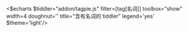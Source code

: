 <$echarts $tiddler="addon/tagpie.js" filter=[tag[名词]] toolbox="show" width=4 doughnut='' title="含有名词的 tiddler" legend='yes' $theme='light'/>